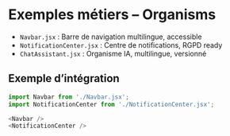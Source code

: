 # Exemples métiers – Organisms

- `Navbar.jsx` : Barre de navigation multilingue, accessible
- `NotificationCenter.jsx` : Centre de notifications, RGPD ready
- `ChatAssistant.jsx` : Organisme IA, multilingue, versionné

## Exemple d’intégration
```js
import Navbar from './Navbar.jsx';
import NotificationCenter from './NotificationCenter.jsx';

<Navbar />
<NotificationCenter />
```
